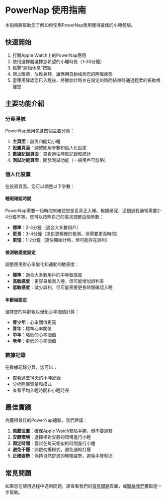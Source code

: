 # PowerNap 使用指南

本指南將幫助您了解如何使用PowerNap應用獲得最佳的小睡體驗。

## 快速開始

1. 打開Apple Watch上的PowerNap應用
2. 使用選擇器選擇您希望的小睡時長（1-30分鐘）
3. 點擊"開始休息"按鈕
4. 閉上眼睛，放鬆身體，讓應用自動檢測您的睡眠狀態
5. 當應用確認您已入睡後，將開始計時並在設定的時間結束時通過輕柔的振動喚醒您

## 主要功能介紹

### 分頁導航

PowerNap應用包含四個主要分頁：

1. **主頁面**：設置和開始小睡
2. **設置頁面**：調整應用參數和個人化設定
3. **數據記錄頁面**：查看過往睡眠記錄和統計
4. **測試功能頁面**：開發測試功能（一般用戶可忽略）

### 個人化設置

在設置頁面，您可以調整以下參數：

#### 睡眠確認時間

PowerNap需要一段時間來確認您是否真正入睡。根據研究，這個過程通常需要2-4分鐘不等。您可以按照自己的需求調整這個參數：

- **標準**：2-3分鐘（適合大多數用戶）
- **更長**：3-4分鐘（提供更精確的檢測，但需要更長時間）
- **更短**：1-2分鐘（更快開始計時，但可能存在誤判）

#### 檢測敏感度設定

調整應用對心率變化和運動的敏感度：

- **標準**：適合大多數用戶的中等敏感度
- **高敏感度**：更容易檢測入睡，但可能增加誤判率
- **低敏感度**：減少誤判，但可能需要更長時間確認入睡

#### 年齡組設定

選擇您的年齡組以優化心率閾值計算：

- **青少年**：心率閾值更高
- **青年**：標準心率閾值
- **中年**：略低的心率閾值
- **老年**：更低的心率閾值

### 數據記錄

在數據記錄分頁，您可以：

- 查看過去14天的小睡記錄
- 分析睡眠質量和模式
- 查看平均入睡時間和小睡時長

## 最佳實踐

為獲得最佳的PowerNap體驗，我們建議：

1. **佩戴位置**：確保Apple Watch緊貼手腕，但不要過緊
2. **安靜環境**：選擇相對安靜的環境進行小睡
3. **固定時間**：嘗試在每天相似的時間進行小睡
4. **避免干擾**：開啟勿擾模式，避免通知打擾
5. **正確姿勢**：保持自然舒適的睡眠姿勢，避免手臂壓迫

## 常見問題

如果您在使用過程中遇到問題，請查看我們的[常見問題](FAQ.md)頁面，或[聯絡我們](Contact.md)獲取進一步幫助。 
